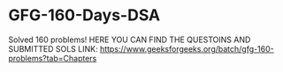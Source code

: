 # GFG-160-Days-DSA
Solved 160 problems!
HERE YOU CAN FIND THE QUESTOINS AND SUBMITTED SOLS
LINK: https://www.geeksforgeeks.org/batch/gfg-160-problems?tab=Chapters
